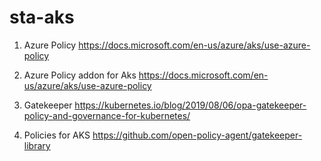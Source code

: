 # sta-aks

1. Azure Policy
https://docs.microsoft.com/en-us/azure/aks/use-azure-policy

2. Azure Policy addon for Aks
https://docs.microsoft.com/en-us/azure/aks/use-azure-policy

3. Gatekeeper
https://kubernetes.io/blog/2019/08/06/opa-gatekeeper-policy-and-governance-for-kubernetes/
4. Policies for AKS
https://github.com/open-policy-agent/gatekeeper-library